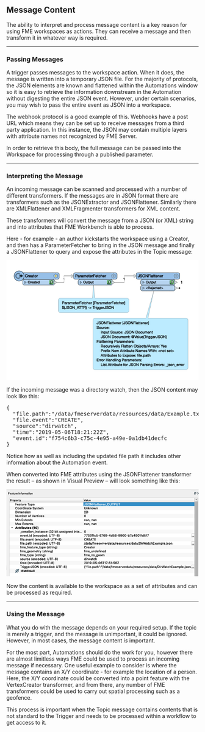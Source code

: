 ## Message Content ##

The ability to interpret and process message content is a key reason for using FME workspaces as actions. They can receive a message and then transform it in whatever way is required.

---

### Passing Messages ###

A trigger passes messages to the workspace action. When it does, the message is written into a temporary JSON file. For the majority of protocols, the JSON elements are known and flattened within the Automations window so it is easy to retrieve the information downstream in the Automation without digesting the entire JSON event. However, under certain scenarios, you may wish to pass the entire event as JSON into a workspace.

The webhook protocol is a good example of this. Webhooks have a post URL which means they can be set up to receive messages from a third party application. In this instance, the JSON may contain multiple layers with attribute names not recognized by FME Server.

In order to retrieve this body, the full message can be passed into the Workspace for processing through a published parameter.

---

### Interpreting the Message ###

An incoming message can be scanned and processed with a number of different transformers. If the messages are in JSON format there are transformers such as the JSONExtractor and JSONFlattener. Similarly there are XMLFlattener and XMLFragmenter transformers for XML content.

These transformers will convert the message from a JSON (or XML) string and into attributes that FME Workbench is able to process.

Here - for example - an author kickstarts the workspace using a Creator, and then has a ParameterFetcher to bring in the JSON message and finally a JSONFlattener to query and expose the attributes in the Topic message:

![](./Images/Img4.021.FlattenJSON.png)

If the incoming message was a directory watch, then the JSON content may look like this:

<pre>
{
  "file.path":"/data/fmeserverdata/resources/data/Example.txt",
  "file.event":"CREATE",
  "source":"dirwatch",
  "time":"2019-05-06T18:21:22Z",
  "event.id":"f754c6b3-c75c-4e95-a49e-0a1db41decfc
}
</pre>

Notice how as well as including the updated file path it includes other information about the Automation event.

When converted into FME attributes using the JSONFlattener transformer the result – as shown in Visual Preview – will look something like this:

![](./Images/Img4.022.FlattenedDWNotification.png)

Now the content is available to the workspace as a set of attributes and can be processed as required.

---

### Using the Message ###

What you do with the message depends on your required setup. If the topic is merely a trigger, and the message is unimportant, it could be ignored. However, in most cases, the message content *is* important.

For the most part, Automations should do the work for you, however there are almost limitless ways FME could be used to process an incoming message if necessary. One useful example to consider is where the message contains an X/Y coordinate - for example the location of a person. Here, the X/Y coordinate could be converted into a point feature with the VertexCreator transformer, and from there, any number of FME transformers could be used to carry out spatial processing such as a geofence.

This process is important when the Topic message contains contents that is not standard to the Trigger and needs to be processed within a workflow to get access to it.
